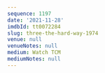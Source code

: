```yaml
---
sequence: 1197
date: '2021-11-28'
imdbId: tt0072284
slug: three-the-hard-way-1974
venue: null
venueNotes: null
medium: Watch TCM
mediumNotes: null
---
```


